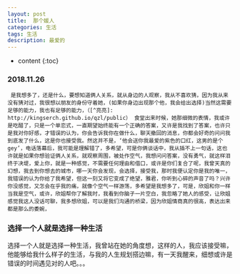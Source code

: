 ```yaml
---
layout: post
title:  那个媛人
categories: 生活 
tags: 生活 
description: 最爱的
---
```


* content
{:toc}

###  2018.11.26
     是我想多了，还是什么，要想知道俩人关系，就从身边的人观察，我从不喜欢猜，因为我从来没有猜对过，我很想以朋友的身份守着她，(如果你身边出现那个他，我会给出选择)当然这需要足够的能力，我也有足够的能力，（[^亮亮]: http://kingserch.github.io/qzl/public） 食堂出来时候，她那细微的表情，我或许是吃醋了，只是一个单恋式，一直期望始终能有一个正确的答案，又许是我找到了答案，也许只是我对你好感，才错误的认为，你会告诉我你在做什么，聊天撤回的消息，你都会好奇的问问我到底发了什么，这是你也接受我。然这并不是，‘他会送你我最爱的紫色的口红，这男的是个gey’，电话落幕后，我可能是理解错了，多希望，可是你俩谈话中，我从插不上一句话，这也许就是如果你想验证俩人关系，就观察周围，被处作空气，我想问问答案，没有勇气，就这样泪终于决堤，爱上你，就是一种感觉，不需要任何理由和借口，或许是你们复合了呢，我曾天真的幻想，我去到你想去的城市，哪一天你会发现，会选择，接受我，那时我便认定你是我的唯一，我错误的认为你给了我希望，但这一刻又将它变成了绝望，雅君，你听到心碎的声音了吗？兴许你没感觉，又怎会在乎我的痛，就像个空气一样游荡，多希望是我想多了，可是，欣姐和你一样当我是空气，或许，欣姐帮你了解我时，我看到你脑子一片空白，我忽略了她人的感受，让欣姐感觉我这人没话可聊，我多想欣姐，可以是我们沟通的桥梁，因为欣姐情商真的很高，表达出来都是那么的委婉，

###  选择一个人就是选择一种生活
   选择一个人就是选择一种生活，我曾站在她的角度想，这样的人，我应该接受嘛，他能够给我什么样子的生活，与我的人生规划搭边嘛，有一天我醒来，细想或许是错误的时间遇见对的人吧。。。